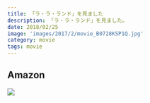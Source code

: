 ```yaml
---
title: 「ラ・ラ・ランド」を見ました
description: 「ラ・ラ・ランド」を見ました。
date: 2018/02/25
image: 'images/2017/2/movie_B0728KSP1Q.jpg'
category: movie
tags: movie
---
```


## Amazon

[![](http://images-jp.amazon.com/images/P/B0728KSP1Q.09.MAIN._SCLZZZZZZZ_.jpg)](https://www.amazon.co.jp/dp/B0728KSP1Q/)
